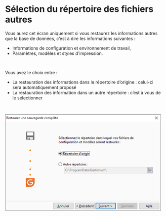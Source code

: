# Sélection du répertoire des fichiers autres


Vous aurez cet écran uniquement si vous restaurez les informations autres que la base de données, c’est à dire les informations suivantes :


* Informations de configuration et environnement de travail,
* Paramètres, modèles et styles d'impression.


 


Vous avez le choix entre :


* La restauration des informations dans le répertoire d’origine : celui-ci sera automatiquement proposé
* La restauration des information dans un autre répertoire : c’est à vous de le sélectionner


 


![](../assets/images/RestaurationComplete/FichiersAutres.png)


